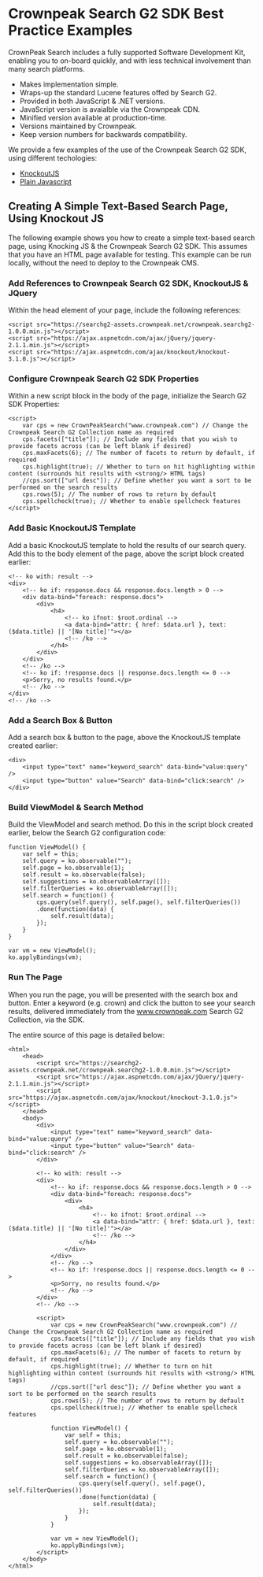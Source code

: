 # Crownpeak Search G2 SDK Best Practice Examples

CrownPeak Search includes a fully supported Software Development Kit, enabling you to on-board quickly, and with less technical involvement than many search platforms.

* Makes implementation simple.
* Wraps-up the standard Lucene features offed by Search G2.
* Provided in both JavaScript & .NET versions.
* JavaScript version is avaialble via the Crownpeak CDN.
* Minified version available at production-time.
* Versions maintained by Crownpeak.
* Keep version numbers for backwards compatibility.

We provide a few examples of the use of the Crownpeak Search G2 SDK, using different techologies:

* [KnockoutJS](./knockoutjs-search-g2-sdk-javascript-example.html)
* [Plain Javascript](./plainjs-search-g2-sdk-javascript-example.html)

## Creating A Simple Text-Based Search Page, Using Knockout JS

The following example shows you how to create a simple text-based search page, using Knocking JS & the Crownpeak Search G2 SDK. This assumes that you have an HTML page available for testing. This example can be run locally, without the need to deploy to the Crownpeak CMS.

### Add References to Crownpeak Search G2 SDK, KnockoutJS & JQuery

Within the head element of your page, include the following references:

```
<script src="https://searchg2-assets.crownpeak.net/crownpeak.searchg2-1.0.0.min.js"></script>
<script src="https://ajax.aspnetcdn.com/ajax/jQuery/jquery-2.1.1.min.js"></script>
<script src="https://ajax.aspnetcdn.com/ajax/knockout/knockout-3.1.0.js"></script>
```

### Configure Crownpeak Search G2 SDK Properties

Within a new script block in the body of the page, initialize the Search G2 SDK Properties:

```
<script>
	var cps = new CrownPeakSearch("www.crownpeak.com") // Change the Crownpeak Search G2 Collection name as required
	cps.facets(["title"]); // Include any fields that you wish to provide facets across (can be left blank if desired)
	cps.maxFacets(6); // The number of facets to return by default, if required
	cps.highlight(true); // Whether to turn on hit highlighting within content (surrounds hit results with <strong/> HTML tags)
	//cps.sort(["url desc"]); // Define whether you want a sort to be performed on the search results 
	cps.rows(5); // The number of rows to return by default
	cps.spellcheck(true); // Whether to enable spellcheck features
</script>
```

### Add Basic KnockoutJS Template

Add a basic KnockoutJS template to hold the results of our search query. Add this to the body element of the page, above the script block created earlier:

```
<!-- ko with: result -->
<div>
	<!-- ko if: response.docs && response.docs.length > 0 -->
	<div data-bind="foreach: response.docs">
		<div>
			<h4>
				<!-- ko ifnot: $root.ordinal -->
				<a data-bind="attr: { href: $data.url }, text: ($data.title) || '[No title]'"></a>
				<!-- /ko -->
			</h4>
		</div>
	</div>
	<!-- /ko -->
	<!-- ko if: !response.docs || response.docs.length <= 0 -->
	<p>Sorry, no results found.</p>
	<!-- /ko -->
</div>
<!-- /ko -->
```

### Add a Search Box & Button

Add a search box & button to the page, above the KnockoutJS template created earlier:

```
<div>
	<input type="text" name="keyword_search" data-bind="value:query" />
	<input type="button" value="Search" data-bind="click:search" />
</div>
```

### Build ViewModel & Search Method

Build the ViewModel and search method. Do this in the script block created earlier, below the Search G2 configuration code:

```
function ViewModel() {
	var self = this;
	self.query = ko.observable("");
	self.page = ko.observable(1);
	self.result = ko.observable(false);
	self.suggestions = ko.observableArray([]);
	self.filterQueries = ko.observableArray([]);
	self.search = function() {
		cps.query(self.query(), self.page(), self.filterQueries())
		.done(function(data) {
			self.result(data);
		});
	}
}
			
var vm = new ViewModel();
ko.applyBindings(vm);
```

### Run The Page

When you run the page, you will be presented with the search box and button. Enter a keyword (e.g. crown) and click the button to see your search results, delivered immediately from the www.crownpeak.com Search G2 Collection, via the SDK.

The entire source of this page is detailed below:

```
<html>
	<head>
		<script src="https://searchg2-assets.crownpeak.net/crownpeak.searchg2-1.0.0.min.js"></script>
		<script src="https://ajax.aspnetcdn.com/ajax/jQuery/jquery-2.1.1.min.js"></script>
		<script src="https://ajax.aspnetcdn.com/ajax/knockout/knockout-3.1.0.js"></script>
	</head>
	<body>
		<div>
			<input type="text" name="keyword_search" data-bind="value:query" />
			<input type="button" value="Search" data-bind="click:search" />
		</div>
		
		<!-- ko with: result -->
		<div>
			<!-- ko if: response.docs && response.docs.length > 0 -->
			<div data-bind="foreach: response.docs">
				<div>
					<h4>
						<!-- ko ifnot: $root.ordinal -->
						<a data-bind="attr: { href: $data.url }, text: ($data.title) || '[No title]'"></a>
						<!-- /ko -->
					</h4>
				</div>
			</div>
			<!-- /ko -->
			<!-- ko if: !response.docs || response.docs.length <= 0 -->
			<p>Sorry, no results found.</p>
			<!-- /ko -->
		</div>
		<!-- /ko -->
		
		<script>
			var cps = new CrownPeakSearch("www.crownpeak.com") // Change the Crownpeak Search G2 Collection name as required
			cps.facets(["title"]); // Include any fields that you wish to provide facets across (can be left blank if desired)
			cps.maxFacets(6); // The number of facets to return by default, if required
			cps.highlight(true); // Whether to turn on hit highlighting within content (surrounds hit results with <strong/> HTML tags)
			//cps.sort(["url desc"]); // Define whether you want a sort to be performed on the search results 
			cps.rows(5); // The number of rows to return by default
			cps.spellcheck(true); // Whether to enable spellcheck features
			
			function ViewModel() {
				var self = this;
				self.query = ko.observable("");
				self.page = ko.observable(1);
				self.result = ko.observable(false);
				self.suggestions = ko.observableArray([]);
				self.filterQueries = ko.observableArray([]);
				self.search = function() {
					cps.query(self.query(), self.page(), self.filterQueries())
					.done(function(data) {
						self.result(data);
					});
				}
			}
			
			var vm = new ViewModel();
			ko.applyBindings(vm);
		</script>
	</body>
</html>
```
